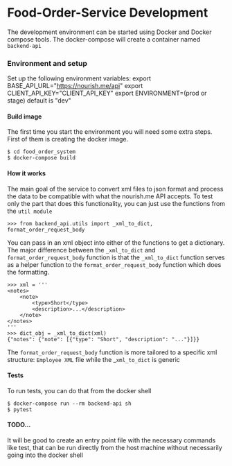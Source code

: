 # Food-Order-Service Development
The development environment can be started using Docker and Docker compose
tools. The docker-compose will create a container named `backend-api`

### Environment and setup
Set up the following environment variables:
export BASE_API_URL="https://nourish.me/api"
export CLIENT_API_KEY="CLIENT_API_KEY"
export ENVIRONMENT=(prod or stage) default is "dev"

#### Build image

The first time you start the environment you will need some extra steps. First
of them is creating the docker image.
```
$ cd food_order_system
$ docker-compose build
```
#### How it works
The main goal of the service to convert xml files to json format and process the data
to be compatible with what the nourish.me API accepts. To test only the part that does
this functionality, you can just use the functions from the `util module`
```
>>> from backend_api.utils import _xml_to_dict, format_order_request_body
```
You can pass in an xml object into either of the functions to get a dictionary.
The major difference between the `_xml_to_dict` and `format_order_request_body` function
is that the `_xml_to_dict` function serves as a helper function to the `format_order_request_body`
function which does the formatting.

```
>>> xml = '''
<notes>
    <note>
        <type>Short</type>
        <description>...</description>
    </note>
</notes>
'''
>>> dict_obj = _xml_to_dict(xml)
{"notes": {"note": [{"type": "Short", "description": "..."}]}}
```

The `format_order_request_body` function is more tailored to a specific xml
structure: `Employee XML` file while the _`xml_to_dict` is generic

#### Tests
To run tests, you can do that from the docker shell
```
$ docker-compose run --rm backend-api sh
$ pytest
```

#### TODO...
It will be good to create an entry point file with the necessary commands like test,
that can be run directly from the host machine without necessarily going into the docker shell
